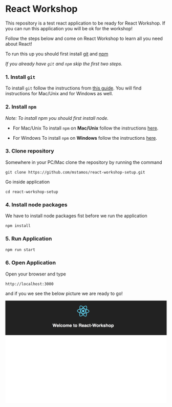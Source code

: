 # React Workshop

This repository is a test react application to be ready for React Workshop. If you can run this application you will be ok for the workshop!

Follow the steps below and come on React Workshop to learn all you need about React!

To run this up you should first install [git](https://en.wikipedia.org/wiki/Git) and [npm](https://www.npmjs.com/)

*If you already have `git` and `npm` skip the first two steps.*

### 1. Install `git`

To install `git` follow the instructions from [this guide](https://www.atlassian.com/git/tutorials/install-git). You will find instructions for Mac/Unix and for Windows as well.

### 2. Install `npm`

*Note: To install npm you should first install node.*

* For Mac/Unix
To install `npm` on **Mac/Unix** follow the instructions [here](https://docs.npmjs.com/getting-started/installing-node).

* For Windows
To install `npm` on **Windows** follow the instructions [here](http://blog.teamtreehouse.com/install-node-js-npm-windows).

### 3. Clone repository

Somewhere in your PC/Mac clone the repository by running the command

```
git clone https://github.com/mstamos/react-workshop-setup.git
```
Go inside application
```
cd react-workshop-setup
```

### 4. Install node packages

We have to install node packages fist before we run the application
```
npm install
```

### 5. Run Application
```
npm run start
```

### 6. Open Application

Open your browser and type

```
http://localhost:3000
```
and if you we see the below picture we are ready to go!

![ReactWorkshop](/react-workshop.png)



